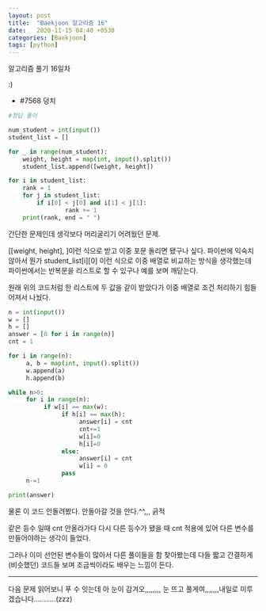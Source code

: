 ```yaml
---
layout: post
title:  "Baekjoon 알고리즘 16"
date:   2020-11-15 04:40 +0530
categories: [Baekjoon]
tags: [python]
---
```


알고리즘 풀기 16일차



:)


- #7568     덩치

```python
#정답 풀이

num_student = int(input())
student_list = []

for _ in range(num_student):
    weight, height = map(int, input().split())
    student_list.append([weight, height])

for i in student_list:
    rank = 1
    for j in student_list:
        if i[0] < j[0] and i[1] < j[1]:
                rank += 1
    print(rank, end = " ")

```

간단한 문제인데 생각보다 머리굴리기 어려웠던 문제.

[[weight, height], ]이런 식으로 받고 이중 포문 돌리면 됐구나 싶다. 파이썬에 익숙치 않아서 뭔가 student_list[i][0] 이런 식으로 이중 배열로 비교하는 방식을 생각했는데 파이썬에서는 반복문을 리스트로 할 수 있구나 예를 보며 깨닫는다.

원래 위의 코드처럼 한 리스트에 두 값을 같이 받았다가 이중 배열로 조건 처리하기 힘들어져서 나눴다.

```python
n = int(input())
w = []
h = []
answer = [0 for i in range(n)]
cnt = 1

for i in range(n):
     a, b = map(int, input().split())
     w.append(a)
     h.append(b)

while n>0:
     for i in range(n):
          if w[i] == max(w):
               if h[i] == max(h):
                    answer[i] = cnt
                    cnt+=1
                    w[i]=0
                    h[i]=0
               else:
                    answer[i] = cnt
                    w[i] = 0
               pass
     n-=1

print(answer)
```

물론 이 코드 안돌려봤다. 안돌아갈 것을 안다.^^,,, 긁적

같은 등수 일때 cnt 안올라가다 다시 다른 등수가 됐을 때 cnt 적용에 있어 다른 변수를 만들어야하는 생각이 들었다. 

그러나 이미 선언된 변수들이 많아서 다른 풀이들을 함 찾아봤는데 다들 짧고 간결하게 (비슷했던) 코드들 보며 조금씩이라도 배우는 느낌이 든다.

---

다음 문제 읽어보니 푸 수 잇는데 아 눈이 감겨오,,,,,,,, 눈 뜨고 풀게여,,,,,,,내일로 미루겠습니다...........(zzz)
